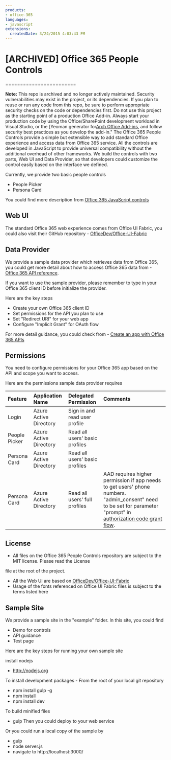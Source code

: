 ```yaml
---
products:
- office-365
languages:
- javascript
extensions:
  createdDate: 3/24/2015 4:03:43 PM
---
```

# [ARCHIVED] Office 365 People Controls

========================

**Note:** This repo is archived and no longer actively maintained. Security vulnerabilities may exist in the project, or its dependencies. If you plan to reuse or run any code from this repo, be sure to perform appropriate security checks on the code or dependencies first. Do not use this project as the starting point of a production Office Add-in. Always start your production code by using the Office/SharePoint development workload in Visual Studio, or the [Yeoman generator for[Arch Office Add-ins](https://github.com/OfficeDev/generator-office), and follow security best practices as you develop the add-in." The Office 365 People Controls provide a simple but extensible way to add standard Office experience and access data from Office 365 service. All the controls are developed in JavaScript to provide universal compatibility without the additional overhead of other frameworks. We build the controls with two parts, Web UI and Data Provider, so that developers could customize the control easily based on the interface we defined.

Currently, we provide two basic people controls
 - People Picker
 - Persona Card

You could find more description from [Office 365 JavaScript controls](https://msdn.microsoft.com/en-us/office/office365/howto/javascript-controls)

## Web UI
The standard Office 365 web experience comes from Office UI Fabric, you could also visit their GitHub repository - [OfficeDev/Office-UI-Fabric](https://github.com/OfficeDev/Office-UI-Fabric)


## Data Provider
We provide a sample data provider which retrieves data from Office 365, you could get more detail about how to access Office 365 data from - [Office 365 API reference](https://msdn.microsoft.com/office/office365/HowTo/rest-api-overview).

If you want to use the sample provider, please remember to type in your Office 365 client ID before initialize the provider. 

Here are the key steps
 - Create your own Office 365 client ID
 - Set permissions for the API you plan to use
 - Set "Redirect URI" for your web app
 - Configure "Implicit Grant" for OAuth flow

For more detail guidance, you could check from - [Create an app with Office 365 APIs](https://msdn.microsoft.com/office/office365/howto/undefined/office/office365/howto/getting-started-Office-365-APIs)

## Permissions 
You need to configure permissions for your Office 365 app based on the API and scope you want to access. 

Here are the permissions sample data provider requires

|Feature|Application Name|Delegated Permission|Comments|
|:-----|:-----|:-----|:-----|
|Login|Azure Active Directory|Sign in and read user profile||
|People Picker|Azure Active Directory|Read all users' basic profiles||	
|Persona Card|Azure Active Directory|Read all users' basic profiles||	
|Persona Card|Azure Active Directory|Read all users' full profiles|AAD requires higher permission if app needs to get users' phone numbers. "admin_consent" need to be set for parameter "prompt" in [authorization code grant flow](https://msdn.microsoft.com/en-us/library/azure/dn645542.aspx).|

## License
 - All files on the Office 365 People Controls repository are subject to the MIT license. Please read the License 

file at the root of the project. 
 - All the Web UI are based on [OfficeDev/Office-UI-Fabric](https://github.com/OfficeDev/Office-UI-Fabric)
 - Usage of the fonts referenced on Office UI Fabric files is subject to the terms listed here 

## Sample Site
We provide a sample site in the "example" folder. In this site, you could find
 - Demo for controls
 - API guidance
 - Test page

Here are the key steps for running your own sample site

install nodejs
 - http://nodejs.org

To install development packages - From the root of your local git repository
 - npm install gulp -g
 - npm install
 - npm install dev

To build minified files
 - gulp
Then you could deploy to your web service

Or you could run a local copy of the sample by
 - gulp
 - node server.js
 - navigate to http://localhost:3000/
